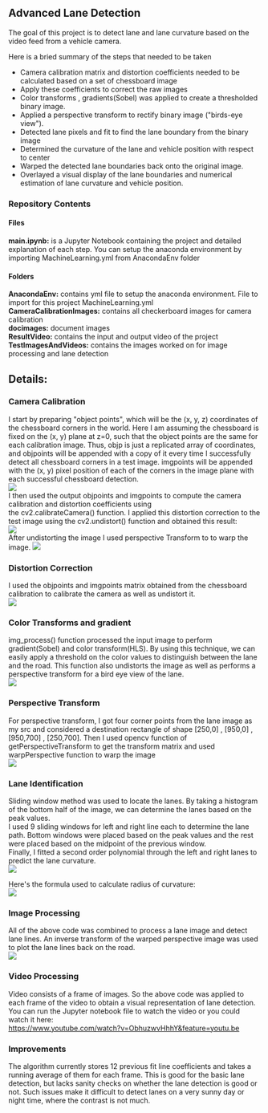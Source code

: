 ## Advanced Lane Detection

The goal of this project is to detect lane and lane curvature based on the video feed from a vehicle camera.

Here is a bried summary of the steps that needed to be taken
* Camera calibration matrix and distortion coefficients needed to be calculated based on a set of chessboard image
* Apply these coefficients to correct the raw images
* Color transforms , gradients(Sobel) was applied to create a thresholded binary image. 
* Applied a perspective transform to rectify binary image ("birds-eye view").
* Detected lane pixels and fit to find the lane boundary from the binary image
* Determined the curvature of the lane and vehicle position with respect to center
* Warped the detected lane boundaries back onto the original image.
* Overlayed a visual display of the lane boundaries and numerical estimation of lane curvature and vehicle position.


### Repository Contents
#### Files
**main.ipynb:** is a Jupyter Notebook containing the project and detailed explanation of each step. You can setup the anaconda environment by importing MachineLearning.yml from AnacondaEnv folder  
#### Folders
**AnacondaEnv:** contains yml file to setup the anaconda environment. File to import for this project MachineLearning.yml  
**CameraCalibrationImages:** contains all checkerboard images for camera calibration  
**docimages:** document images  
**ResultVideo:** contains the input and output video of the project  
**TestImagesAndVideos:** contains the images worked on for image processing and lane detection    

## Details:
### Camera Calibration
I start by preparing "object points", which will be the (x, y, z) coordinates of the chessboard corners in the world. Here I am assuming the chessboard is fixed on the (x, y) plane at z=0, such that the object points are the same for each calibration image. Thus, objp is just a replicated array of coordinates, and objpoints will be appended with a copy of it every time I successfully detect all chessboard corners in a test image. imgpoints will be appended with the (x, y) pixel position of each of the corners in the image plane with each successful chessboard detection.   
![](docimages/chess1.png)  
I then used the output objpoints and imgpoints to compute the camera calibration and distortion coefficients using the cv2.calibrateCamera() function. I applied this distortion correction to the test image using the cv2.undistort() function and obtained this result:  
![](docimages/chess2.jpg)  
After undistorting the image I used perspective Transform to to warp the image. 
![](docimages/chess3.png)  

### Distortion Correction 
I used the objpoints and imgpoints matrix obtained from the chessboard calibration to calibrate the camera as well as undistort it.  
![](docimages/street1.png)   

### Color Transforms and gradient
img_process() function processed the input image to perform gradient(Sobel) and color transform(HLS). By using this technique, we can easily apply a threshold on the color values to distinguish between the lane and the road. This function also undistorts the image as well as performs a perspective transform for a bird eye view of the lane.  
![](docimages/lane.png)  

### Perspective Transform
For perspective transform, I got four corner points from the lane image as my src and considered a destination rectangle of shape [250,0]  ,  [950,0]  ,  [950,700]  ,  [250,700]. Then I used opencv function of getPerspectiveTransform to get the transform matrix and used warpPerspective function to warp the image  
![](docimages/lane2.png)  

### Lane Identification
Sliding window method was used to locate the lanes. By taking a histogram of the bottom half of the image, we can determine the lanes based on the peak values.  
I used 9 sliding windows for left and right line each to determine the lane path. Bottom windows were placed based on the peak values and the rest were placed based on the midpoint of the previous window.  
Finally, I fitted a second order polynomial through the left and right lanes to predict the lane curvature.  
![](docimages/lane3.png)  

Here's the formula used to calculate radius of curvature:  
![](docimages/RFormula.png)  

### Image Processing
All of the above code was combined to process a lane image and detect lane lines. An inverse transform of the warped perspective image was used to plot the lane lines back on the road.  
![](docimages/final.png)  

### Video Processing
Video consists of a frame of images. So the above code was applied to each frame of the video to obtain a visual representation of lane detection.
You can run the Jupyter notebook file to watch the video or you could watch it here:  
https://www.youtube.com/watch?v=ObhuzwvHhhY&feature=youtu.be

### Improvements
The algorithm currently stores 12 previous fit line coefficients and takes a running average of them for each frame. This is good for the basic lane detection, but lacks sanity checks on whether the lane detection is good or not. Such issues make it difficult to detect lanes on a very sunny day or night time, where the contrast is not much.
